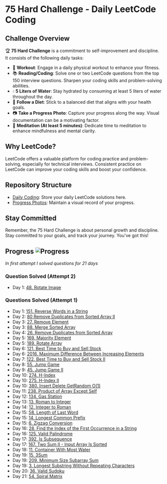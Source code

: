 # 75 Hard Challenge - Daily LeetCode Coding

## Challenge Overview
:trophy: **75 Hard Challenge** is a commitment to self-improvement and discipline. It consists of the following daily tasks:

- :muscle: **Workout**: Engage in a daily physical workout to enhance your fitness.
- :books: **Reading/Coding**: Solve one or two LeetCode questions from the top 150 interview questions. Sharpen your coding skills and problem-solving abilities.
- :droplet: **5 Liters of Water**: Stay hydrated by consuming at least 5 liters of water throughout the day.
- :apple: **Follow a Diet**: Stick to a balanced diet that aligns with your health goals.
- :camera: **Take a Progress Photo**: Capture your progress along the way. Visual documentation can be a motivating factor.
- :lotus_position: **Meditation (At least 5 minutes)**: Dedicate time to meditation to enhance mindfulness and mental clarity.

## Why LeetCode?
LeetCode offers a valuable platform for coding practice and problem-solving, especially for technical interviews. Consistent practice on LeetCode can improve your coding skills and boost your confidence.

## Repository Structure
- [Daily Coding](./top_interview_questions/75_hard): Store your daily LeetCode solutions here.
- [Progress Photos](./progress_photos): Maintain a visual record of your progress.

## Stay Committed
Remember, the 75 Hard Challenge is about personal growth and discipline. Stay committed to your goals, and track your journey. You've got this!

## Progress  ![Progress](https://img.shields.io/badge/31%2F150-28a745)


*In first attempt I solved questions for 21 days*


### Question Solved (Attempt 2)
- Day 1: [48. Rotate Image](https://leetcode.com/problems/rotate-image/)

















### Questions Solved (Attempt 1)

- Day 1: [151. Reverse Words in a String](https://leetcode.com/problems/reverse-words-in-a-string/)
- Day 2: [80 Remove Duplicates from Sorted Array II](https://leetcode.com/problems/remove-duplicates-from-sorted-array-ii/)
- Day 3: [27. Remove Element](https://leetcode.com/problems/remove-element/)
- Day 3: [88. Merge Sorted Array](https://leetcode.com/problems/merge-sorted-array/)
- Day 4: [26. Remove Duplicates from Sorted Array](https://leetcode.com/problems/remove-duplicates-from-sorted-array/)
- Day 5: [169. Majority Element](https://leetcode.com/problems/majority-element/description/)
- Day 5: [189. Rotate Array](https://leetcode.com/problems/rotate-array/)
- Day 6: [121. Best Time to Buy and Sell Stock](https://leetcode.com/problems/best-time-to-buy-and-sell-stock/)
- Day 6: [2016. Maximum Difference Between Increasing Elements](https://leetcode.com/problems/maximum-difference-between-increasing-elements/)
- Day 7: [122. Best Time to Buy and Sell Stock II](https://leetcode.com/problems/best-time-to-buy-and-sell-stock-ii/)
- Day 8: [55. Jump Game](https://leetcode.com/problems/jump-game/description/)
- Day 9: [45. Jump Game II](https://leetcode.com/problems/jump-game-ii/description/)
- Day 10: [274. H-Index](https://leetcode.com/problems/h-index/)
- Day 10: [275. H-Index II](https://leetcode.com/problems/h-index-ii/)
- Day 10: [380. Insert Delete GetRandom O(1)](https://leetcode.com/problems/insert-delete-getrandom-o1/)
- Day 11: [238. Product of Array Except Self](https://leetcode.com/problems/product-of-array-except-self/)
- Day 12: [134. Gas Station](https://leetcode.com/problems/gas-station/)
- Day 13: [13. Roman to Integer](https://leetcode.com/problems/roman-to-integer/)
- Day 14: [12. Integer to Roman](https://leetcode.com/problems/integer-to-roman/)
- Day 15: [58. Length of Last Word](https://leetcode.com/problems/length-of-last-word/description/)
- Day 15: [14. Longest Common Prefix](https://leetcode.com/problems/longest-common-prefix/description/)
- Day 15: [6. Zigzag Conversion](https://leetcode.com/problems/zigzag-conversion/description/)
- Day 16: [28. Find the Index of the First Occurrence in a String](https://leetcode.com/problems/find-the-index-of-the-first-occurrence-in-a-string/)
- Day 16: [125. Valid Palindrome](https://leetcode.com/problems/valid-palindrome/description/)
- Day 17: [392. Is Subsequence](https://leetcode.com/problems/is-subsequence/)
- Day 17: [167. Two Sum II - Input Array Is Sorted](https://leetcode.com/problems/two-sum-ii-input-array-is-sorted/)
- Day 18: [11. Container With Most Water](https://leetcode.com/problems/container-with-most-water/)
- Day 19: [15. 3Sum](https://leetcode.com/problems/3sum/description/)
- Day 19: [209. Minimum Size Subarray Sum](https://leetcode.com/problems/minimum-size-subarray-sum/description/)
- Day 19: [3. Longest Substring Without Repeating Characters](https://leetcode.com/problems/longest-substring-without-repeating-characters/)
- Day 20: [36. Valid Sudoku](https://leetcode.com/problems/valid-sudoku/)
- Day 21: [54. Spiral Matrix](https://leetcode.com/problems/spiral-matrix/description/)
